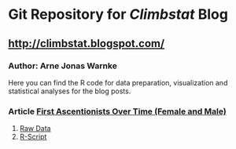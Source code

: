 # Git Repository for *Climbstat* Blog 
## http://climbstat.blogspot.com/
### Author: Arne Jonas Warnke

Here you can find the R code for data preparation, visualization and statistical analyses for the blog posts. 

### Article **[First Ascentionists Over Time (Female and Male)](http://climbstat.blogspot.com/2020/01/first-ascentionists-over-time-male.html)**

1. [Raw Data](https://github.com/AJWarnke/climbstat/blob/master/data/first_ascents.txt)
2. [R-Script](https://github.com/AJWarnke/climbstat/blob/master/article_climbing_first_ascensionist_code.r)


 
